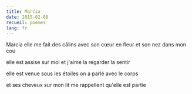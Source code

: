 ```yaml
---
title: Marcia
date: 2015-02-08
recueil: poemes
lang: fr
---
```


Marcia elle me fait des câlins
avec son cœur en fleur
et son nez dans mon cou

elle est assise sur moi et j'aime la regarder
la sentir

elle est venue sous les étoiles on a parlé avec le corps

et ses cheveux sur mon lit me rappellent qu'elle est partie
